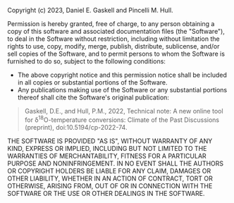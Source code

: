 Copyright (c) 2023, Daniel E. Gaskell and Pincelli M. Hull.

Permission is hereby granted, free of charge, to any person obtaining a copy
of this software and associated documentation files (the "Software"), to deal
in the Software without restriction, including without limitation the rights
to use, copy, modify, merge, publish, distribute, sublicense, and/or sell
copies of the Software, and to permit persons to whom the Software is
furnished to do so, subject to the following conditions:

- The above copyright notice and this permission notice shall be included
  in all copies or substantial portions of the Software.
- Any publications making use of the Software or any substantial portions
  thereof shall cite the Software's original publication:

> Gaskell, D.E., and Hull, P.M., 2022, Technical note: A new online tool for &delta;<sup>18</sup>O-temperature conversions: Climate of the Past Discussions (preprint), doi:10.5194/cp-2022-74.

THE SOFTWARE IS PROVIDED "AS IS", WITHOUT WARRANTY OF ANY KIND, EXPRESS OR
IMPLIED, INCLUDING BUT NOT LIMITED TO THE WARRANTIES OF MERCHANTABILITY,
FITNESS FOR A PARTICULAR PURPOSE AND NONINFRINGEMENT. IN NO EVENT SHALL THE
AUTHORS OR COPYRIGHT HOLDERS BE LIABLE FOR ANY CLAIM, DAMAGES OR OTHER
LIABILITY, WHETHER IN AN ACTION OF CONTRACT, TORT OR OTHERWISE, ARISING FROM,
OUT OF OR IN CONNECTION WITH THE SOFTWARE OR THE USE OR OTHER DEALINGS IN THE
SOFTWARE.